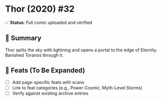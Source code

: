 # Thor (2020) #32

✅ **Status**: Full comic uploaded and verified


## 📖 Summary
Thor splits the sky with lightning and opens a portal to the edge of Eternity. Banished Toranos through it.

## 🔹 Feats (To Be Expanded)
- [ ] Add page-specific feats with scans
- [ ] Link to feat categories (e.g., Power Cosmic, Myth-Level Storms)
- [ ] Verify against existing archive entries